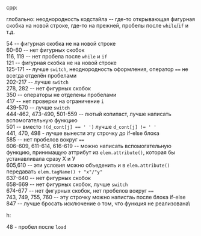 cpp:

глобально:
неоднородность кодстайла -- где-то открывающая фигурная скобка на новой строке, где-то на прежней, пробелы после `while`/`if` и т.д.


54 -- фигурная скобка не на новой строке\
60-60 -- нет фигурных скобок\
116, 119 -- нет пробела после `while` и `if`\
121 -- фигурная скобка не на новой строке\
125-171 -- лучше `switch`, неоднородность оформления, оператор `==` не всегда отделён пробелами\
202-217 -- лучше `switch`\
278, 282 -- нет фигурных скобок\
350 -- операторы не отделены пробелами\
417 -- нет проверки на ограничение `i`\
439-570 -- лучше `switch`\
444-462, 473-490, 501-559 -- лютый копипаст, лучше написать вспомогательную функцию\
501 -- вместо `!(d_cont[j] == ' ')` лучше `d_cont[j] != ' '`\
441, 470, 498 - лучше вынести эту строчку до if-else блока\
585 -- нет пробелов вокруг `==`\
606-609, 611-614, 616-619 -- можно написать вспомогательную функцию, принимащую аттрибут из `elem.attribute()`, которая бы устанавливала сразу Х и У\
605,610 -- эти условия можно объеденить и в `elem.attribute()` передавать `elem.tagName() + "x"/"y"`\
637-640 -- нет фигурных скобок\
658-669 -- нет фигурных скобок, лучше `switch`\
674-677 -- нет фигурных скобок, нет пробелов вокруг `==`\
743, 749, 755, 760 -- эту строчку можно напистаь после блока if-else\
847 -- лучше бросать исключение о том, что функция не реализована\


h:

48 - пробел после `load`

